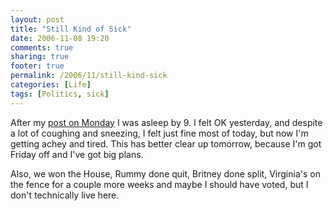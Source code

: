 ```yaml
---
layout: post
title: "Still Kind of Sick"
date: 2006-11-08 19:20
comments: true
sharing: true
footer: true
permalink: /2006/11/still-kind-sick
categories: [Life]
tags: [Politics, sick]
---
```

After my <a href="http://www.brockli.com/archives/2006/11/stupid_immune_system.php">post on Monday</a> I was asleep by 9.  I felt OK yesterday, and despite a lot of coughing and sneezing, I felt just fine most of today, but now I'm getting achey and tired.  This has better clear up tomorrow, because I'm got Friday off and I've got big plans.

Also, we won the House, Rummy done quit, Britney done split, Virginia's on the fence for a couple more weeks and maybe I should have voted, but I don't technically live here.
